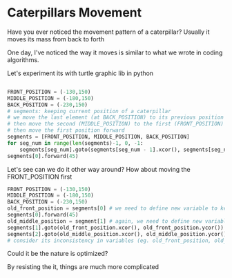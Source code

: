 # Caterpillars Movement


Have you ever noticed the movement pattern of a caterpillar? Usually it moves its mass from back to forth

One day, I've noticed the way it moves is similar to what we wrote in coding algorithms.

Let's experiment its with turtle graphic lib in python

```python

FRONT_POSITION = (-130,150)
MIDDLE_POSITION = (-180,150)
BACK_POSITION = (-230,150)
# segments: keeping current position of a caterpillar
# we move the last element (at BACK_POSITION) to its previous position (MIDDLE_POSITION)
# then move the second (MIDDLE_POSITION) to the first (FRONT_POSITION)
# then move the first position forward
segments = [FRONT_POSITION, MIDDLE_POSITION, BACK_POSITION]
for seg_num in range(len(segments)-1, 0, -1:
    segments[seg_num].goto(segments[seg_num - 1].xcor(), segments[seg_num -1].ycor())
segments[0].forward(45)
```

Let's see can we do it other way around? How about moving the FRONT_POSITION first

```python
FRONT_POSITION = (-130,150)
MIDDLE_POSITION = (-180,150)
BACK_POSITION = (-230,150)
old_front_position = segments[0] # we need to define new variable to keep the value of front position before changing
segments[0].forward(45)
old_middle_position = segment[1] # again, we need to define new variable to keep the value of middle position before changing
segments[1].goto(old_front_position.xcor(), old_front_position.ycor())
segments[2].goto(old_middle_position.xcor(), old_middle_position.ycor())
# consider its inconsistency in variables (eg. old_front_position, old_middle_position). This make it hard to write for loop to scale
```

Could it be the nature is optimized?

By resisting the it, things are much more complicated
